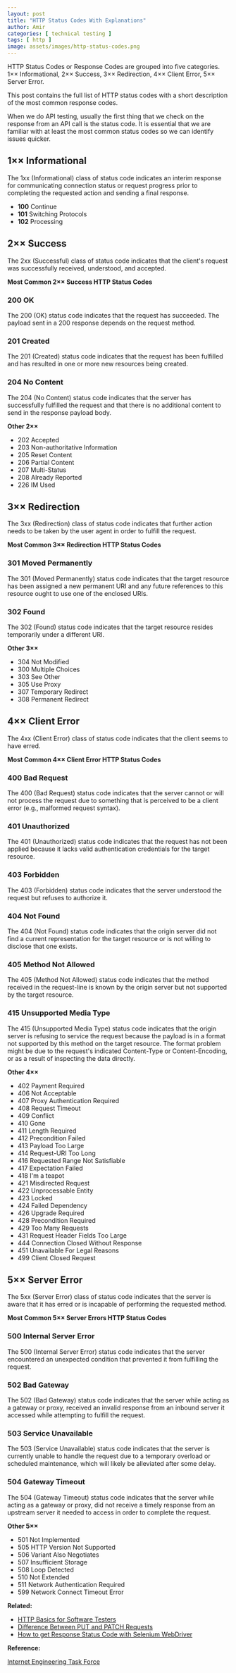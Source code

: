 ```yaml
---
layout: post
title: "HTTP Status Codes With Explanations"
author: Amir
categories: [ technical testing ]
tags: [ http ]
image: assets/images/http-status-codes.png
---
```


HTTP Status Codes or Response Codes are grouped into five categories. 1×× Informational, 2×× Success, 3×× Redirection, 4×× Client Error, 5×× Server Error.

This post contains the full list of HTTP status codes with a short description of the most common response codes.

When we do API testing, usually the first thing that we check on the response from an API call is the status code. It is essential that we are familiar with at least the most common status codes so we can identify issues quicker.

## 1×× Informational

The 1xx (Informational) class of status code indicates an interim response for communicating connection status or request progress prior to completing the requested action and sending a final response.

*   **100** Continue
*   **101** Switching Protocols
*   **102** Processing

## 2×× Success

The 2xx (Successful) class of status code indicates that the client's request was successfully received, understood, and accepted.

**Most Common 2×× Success HTTP Status Codes**

### 200 OK

The 200 (OK) status code indicates that the request has succeeded. The payload sent in a 200 response depends on the request method.

### 201 Created

The 201 (Created) status code indicates that the request has been fulfilled and has resulted in one or more new resources being created.

### 204 No Content

The 204 (No Content) status code indicates that the server has successfully fulfilled the request and that there is no additional content to send in the response payload body.

**Other 2××**

*   202 Accepted
*   203 Non-authoritative Information
*   205 Reset Content
*   206 Partial Content
*   207 Multi-Status
*   208 Already Reported
*   226 IM Used

## 3×× Redirection

The 3xx (Redirection) class of status code indicates that further action needs to be taken by the user agent in order to fulfill the request.

**Most Common 3×× Redirection HTTP Status Codes**

### 301 Moved Permanently

The 301 (Moved Permanently) status code indicates that the target resource has been assigned a new permanent URI and any future references to this resource ought to use one of the enclosed URIs.

### 302 Found

The 302 (Found) status code indicates that the target resource resides temporarily under a different URI.

**Other 3××**

*   304 Not Modified
*   300 Multiple Choices
*   303 See Other
*   305 Use Proxy
*   307 Temporary Redirect
*   308 Permanent Redirect

## 4×× Client Error

The 4xx (Client Error) class of status code indicates that the client seems to have erred.

**Most Common 4×× Client Error HTTP Status Codes**

### 400 Bad Request

The 400 (Bad Request) status code indicates that the server cannot or will not process the request due to something that is perceived to be a client error (e.g., malformed request syntax).

### 401 Unauthorized

The 401 (Unauthorized) status code indicates that the request has not been applied because it lacks valid authentication credentials for the target resource.

### 403 Forbidden

The 403 (Forbidden) status code indicates that the server understood the request but refuses to authorize it.

### 404 Not Found

The 404 (Not Found) status code indicates that the origin server did not find a current representation for the target resource or is not willing to disclose that one exists.

### 405 Method Not Allowed

The 405 (Method Not Allowed) status code indicates that the method received in the request-line is known by the origin server but not supported by the target resource.

### 415 Unsupported Media Type

The 415 (Unsupported Media Type) status code indicates that the origin server is refusing to service the request because the payload is in a format not supported by this method on the target resource. The format problem might be due to the request's indicated Content-Type or Content-Encoding, or as a result of inspecting the data directly.

**Other 4××**

*   402 Payment Required
*   406 Not Acceptable
*   407 Proxy Authentication Required
*   408 Request Timeout
*   409 Conflict
*   410 Gone
*   411 Length Required
*   412 Precondition Failed
*   413 Payload Too Large
*   414 Request-URI Too Long
*   416 Requested Range Not Satisfiable
*   417 Expectation Failed
*   418 I'm a teapot
*   421 Misdirected Request
*   422 Unprocessable Entity
*   423 Locked
*   424 Failed Dependency
*   426 Upgrade Required
*   428 Precondition Required
*   429 Too Many Requests
*   431 Request Header Fields Too Large
*   444 Connection Closed Without Response
*   451 Unavailable For Legal Reasons
*   499 Client Closed Request

## 5×× Server Error

The 5xx (Server Error) class of status code indicates that the server is aware that it has erred or is incapable of performing the requested method.

**Most Common 5×× Server Errors HTTP Status Codes**

### 500 Internal Server Error

The 500 (Internal Server Error) status code indicates that the server encountered an unexpected condition that prevented it from fulfilling the request.

### 502 Bad Gateway

The 502 (Bad Gateway) status code indicates that the server while acting as a gateway or proxy, received an invalid response from an inbound server it accessed while attempting to fulfill the request.

### 503 Service Unavailable

The 503 (Service Unavailable) status code indicates that the server is currently unable to handle the request due to a temporary overload or scheduled maintenance, which will likely be alleviated after some delay.

### 504 Gateway Timeout

The 504 (Gateway Timeout) status code indicates that the server while acting as a gateway or proxy, did not receive a timely response from an upstream server it needed to access in order to complete the request.

**Other 5××**

*   501 Not Implemented
*   505 HTTP Version Not Supported
*   506 Variant Also Negotiates
*   507 Insufficient Storage
*   508 Loop Detected
*   510 Not Extended
*   511 Network Authentication Required
*   599 Network Connect Timeout Error

**Related:**

*   [HTTP Basics for Software Testers](https://www.testingexcellence.com/http-basics/)
*   [Difference Between PUT and PATCH Requests](https://www.testingexcellence.com/difference-put-patch-requests/)
*   [How to get Response Status Code with Selenium WebDriver](https://www.testingexcellence.com/how-to-get-response-status-code-with-selenium-webdriver/)

**Reference:**

[Internet Engineering Task Force](https://tools.ietf.org/html/rfc7231)